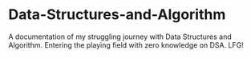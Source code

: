 # Data-Structures-and-Algorithm
A documentation of my struggling journey with Data Structures and Algorithm. Entering the playing field with zero knowledge on DSA. LFG!
